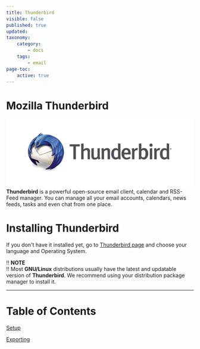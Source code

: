 ```yaml
---
title: Thunderbird
visible: false
published: true
updated:
taxonomy:
    category:
        - docs
    tags:
        - email
page-toc:
    active: true
---
```


# Mozilla Thunderbird

![](tb_logo.png)
**Thunderbird** is a powerful open-source email client, calendar and RSS-Feed manager. You can manage all your email accounts, calendars, news feeds, tasks and even chat from one place.

# Installing Thunderbird
If you don't have it installed yet, go to [Thunderbird page](https://www.thunderbird.net/) and choose your language and Operating System.

!! **NOTE**<br>
!! Most **GNU/Linux** distributions usually have the latest and updatable version of **Thunderbird**. We recommend using your distribution package manager to install it.

----

# Table of Contents
[Setup](setup)

[Exporting](exporting)
